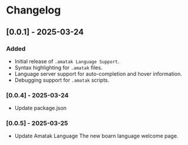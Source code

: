 # Changelog

## [0.0.1] - 2025-03-24
### Added
- Initial release of `.amatak Language Support`.
- Syntax highlighting for `.amatak` files.
- Language server support for auto-completion and hover information.
- Debugging support for `.amatak` scripts.

### [0.0.4] - 2025-03-24
- Update package.json


### [0.0.5] - 2025-03-25
- Update Amatak Language The new boarn language welcome page.